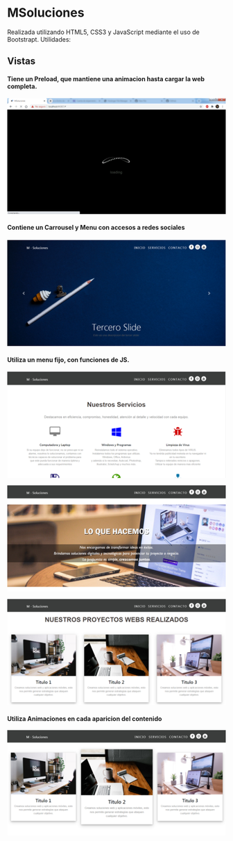 # MSoluciones
Realizada utilizando HTML5, CSS3 y JavaScript mediante el uso de Bootstrapt.
Utilidades:





## Vistas
 #### Tiene un Preload, que mantiene una animacion hasta cargar la web completa.
 ![Web](Vistas/6.png)
 
 #### Contiene un Carrousel y Menu con accesos a redes sociales
 ![Web](Vistas/1.PNG)

  #### Utiliza un menu fijo, con funciones de JS.
 ![Web](Vistas/2.PNG)


 ![Web](Vistas/3.PNG)
 
 
 ![Web](Vistas/4.PNG)
 
  #### Utiliza Animaciones en cada aparicion del contenido
 ![Web](Vistas/5.png)
  
